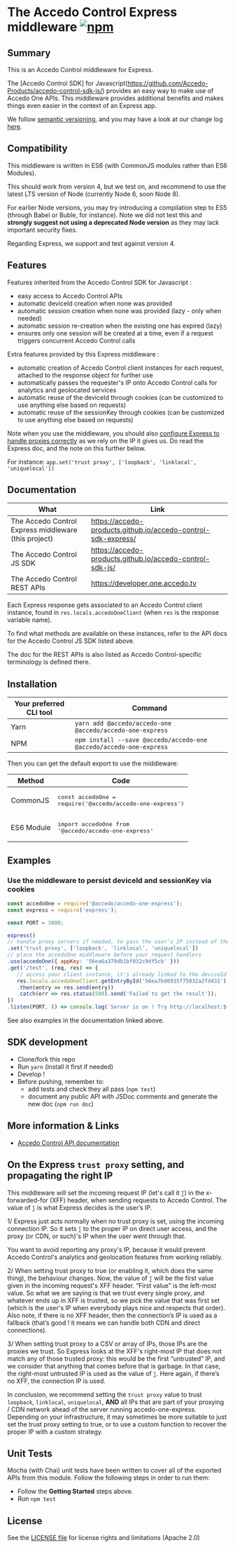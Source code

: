 # The Accedo Control Express middleware [![npm](https://img.shields.io/npm/v/@accedo/accedo-one-express.svg?maxAge=3600)](https://www.npmjs.com/package/@accedo/accedo-one-express)

## Summary

This is an Accedo Control middleware for Express.

The [Accedo Control SDK] for Javascript(https://github.com/Accedo-Products/accedo-control-sdk-js/) provides an easy way to make use of Accedo One APIs.
This middleware provides additional benefits and makes things even easier in the context of an Express app.

We follow [semantic versioning](http://semver.org/), and you may have a look at our change log [here](./CHANGELOG.md).

## Compatibility

This middleware is written in ES6 (with CommonJS modules rather than ES6 Modules).

This should work from version 4, but we test on, and recommend to use the latest LTS version of Node (currently Node 6, soon Node 8).

For earlier Node versions, you may try introducing a compilation step to ES5 (through Babel or Buble, for instance). Note we did not test this and **strongly suggest not using a deprecated Node version** as they may lack important security fixes.

Regarding Express, we support and test against version 4.

## Features

Features inherited from the Accedo Control SDK for Javascript :
 - easy access to Accedo Control APIs
 - automatic deviceId creation when none was provided
 - automatic session creation when none was provided (lazy - only when needed)
 - automatic session re-creation when the existing one has expired (lazy)
 - ensures only one session will be created at a time, even if a request triggers concurrent Accedo Control calls

Extra features provided by this Express middleware :
 - automatic creation of Accedo Control client instances for each request, attached to the response object for further use
 - automatically passes the requester's IP onto Accedo Control calls for analytics and geolocated services
 - automatic reuse of the deviceId through cookies (can be customized to use anything else based on requests)
 - automatic reuse of the sessionKey through cookies (can be customized to use anything else based on requests)

Note when you use the middleware, you should also [configure Express to handle proxies correctly](http://expressjs.com/en/4x/api.html#trust.proxy.options.table) as we rely on the IP it gives us.
Do read the Express doc, and the note on this further below.

For instance: `app.set('trust proxy', ['loopback', 'linklocal', 'uniquelocal'])`

## Documentation

| What | Link
|------|------
| The Accedo Control Express middleware (this project) | https://accedo-products.github.io/accedo-control-sdk-express/
| The Accedo Control JS SDK | https://accedo-products.github.io/accedo-control-sdk-js/
| The Accedo Control REST APIs | https://developer.one.accedo.tv

Each Express response gets associated to an Accedo Control client instance, found in `res.locals.accedoOneClient` (when `res` is the response variable name).

To find what methods are available on these instances, refer to the API docs for the Accedo Control JS SDK listed above.

The doc for the REST APIs is also listed as Accedo Control-specific terminology is defined there.

## Installation

| Your preferred CLI tool | Command
|------|------
|Yarn|`yarn add @accedo/accedo-one @accedo/accedo-one-express`
|NPM|`npm install --save @accedo/accedo-one @accedo/accedo-one-express`

Then you can get the default export to use the middleware:

| Method | Code
|------|------
|CommonJS| <pre lang="js">const accedoOne = require('@accedo/accedo-one-express')</pre>
|ES6 Module| <pre lang="js">import accedoOne from '@accedo/accedo-one-express'</pre>

## Examples

### Use the middleware to persist deviceId and sessionKey via cookies

```js
const accedoOne = require('@accedo/accedo-one-express');
const express = require('express');

const PORT = 3000;

express()
// handle proxy servers if needed, to pass the user's IP instead of the proxy's. Read more about this further.
.set('trust proxy', ['loopback', 'linklocal', 'uniquelocal'])
// place the accedoOne middleware before your request handlers
.use(accedoOne({ appKey: '56ea6a370db1bf032c9df5cb' }))
.get('/test', (req, res) => {
   // access your client instance, it's already linked to the deviceId and sessionKey via cookies
   res.locals.accedoOneClient.getEntryById('56ea7bd6935f75032a2fd431')
   .then(entry => res.send(entry))
   .catch(err => res.status(500).send('Failed to get the result'));
})
.listen(PORT, () => console.log(`Server is on ! Try http://localhost:${PORT}/test`));
```

See also examples in the documentation linked above.

## SDK development

  * Clone/fork this repo
  * Run `yarn` (install it first if needed)
  * Develop !
  * Before pushing, remember to:
    - add tests and check they all pass (`npm test`)
    - document any public API with JSDoc comments and generate the new doc (`npm run doc`)

## More information & Links

* [Accedo Control API documentation](https://developer.one.accedo.tv)

## On the Express `trust proxy` setting, and propagating the right IP

This middleware will set the incoming request IP (let's call it `∑`) in the x-forwarded-for (XFF) header, when sending requests to Accedo Control. The value of `∑` is what Express decides is the user’s IP.

1/ Express just acts normally when no trust proxy is set, using the incoming connection IP. So it sets `∑` to the proper IP on direct user access, and the proxy (or CDN, or such)'s IP when the user went through that.

You want to avoid reporting any proxy's IP, because it would prevent Accedo Control's analytics and geolocation features from working reliably.

2/ When setting trust proxy to true (or enabling it, which does the same thing), the behaviour changes.
Now, the value of `∑` will be the first value given in the incoming request's XFF header. “First value” is the left-most value.
So what we are saying is that we trust every single proxy, and whatever ends up in XFF is trusted, so we pick the value that was first set (which is the user's IP when everybody plays nice and respects that order).
Also note, if there is no XFF header, then the connection’s IP is used as a fallback (that’s good ! it means we can handle both CDN and direct connections).

3/ When setting trust proxy to a CSV or array of IPs, those IPs are the proxies we trust. So Express looks at the XFF's right-most IP that does not match any of those trusted proxy: this would be the first “untrusted” IP, and we consider that anything that comes before that is garbage. In that case, the right-most untrusted IP is used as the value of `∑`. Here again, if there’s no XFF, the connection IP is used.

In conclusion, we recommend setting the `trust proxy` value to trust `loopback`, `linklocal`, `uniquelocal`, **AND** all IPs that are part of your proxying / CDN network ahead of the server running accedo-one-express.
Depending on your infrastructure, it may sometimes be more suitable to just set the trust proxy setting to true, or to use a custom function to recover the proper IP with a custom strategy.

## Unit Tests

Mocha (with Chai) unit tests have been written to cover all of the exported APIs from this module. Follow the following steps in order to run them:

  * Follow the **Getting Started** steps above.
  * Run `npm test`

## License

See the [LICENSE file](./LICENSE.md) for license rights and limitations (Apache 2.0)
